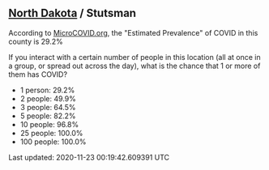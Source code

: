 
## [North Dakota](/united-states/north-dakota) / Stutsman

According to [MicroCOVID.org](http://microcovid.org),
the "Estimated Prevalence" of COVID in this county is 29.2%

If you interact with a certain number of people in this location
(all at once in a group, or spread out across the day), what is the chance that
1 or more of them has COVID?

- 1 person: 29.2%
- 2 people: 49.9%
- 3 people: 64.5%
- 5 people: 82.2%
- 10 people: 96.8%
- 25 people: 100.0%
- 100 people: 100.0%

Last updated: 2020-11-23 00:19:42.609391 UTC
